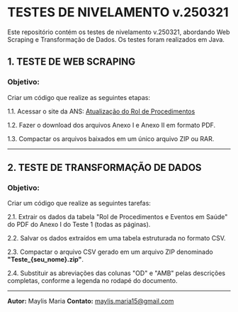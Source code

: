 # TESTES DE NIVELAMENTO v.250321

Este repositório contém os testes de nivelamento v.250321, abordando Web Scraping e Transformação de Dados. Os testes foram realizados em Java.

## 1. TESTE DE WEB SCRAPING

### Objetivo:
Criar um código que realize as seguintes etapas:

1.1. Acessar o site da ANS:
[Atualização do Rol de Procedimentos](https://www.gov.br/ans/pt-br/acesso-a-informacao/participacao-da-sociedade/atualizacao-do-rol-de-procedimentos)

1.2. Fazer o download dos arquivos Anexo I e Anexo II em formato PDF.

1.3. Compactar os arquivos baixados em um único arquivo ZIP ou RAR.

---

## 2. TESTE DE TRANSFORMAÇÃO DE DADOS

### Objetivo:
Criar um código que realize as seguintes tarefas:

2.1. Extrair os dados da tabela "Rol de Procedimentos e Eventos em Saúde" do PDF do Anexo I do Teste 1 (todas as páginas).

2.2. Salvar os dados extraídos em uma tabela estruturada no formato CSV.

2.3. Compactar o arquivo CSV gerado em um arquivo ZIP denominado **"Teste_{seu_nome}.zip"**.

2.4. Substituir as abreviações das colunas "OD" e "AMB" pelas descrições completas, conforme a legenda no rodapé do documento.

---


**Autor:** Maylis Maria 
**Contato:** maylis.maria15@gmail.com

